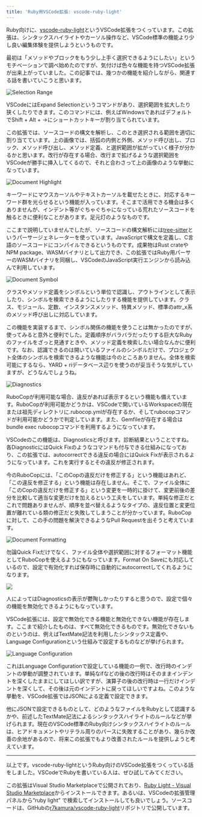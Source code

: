 ```yaml
---
title: 'Ruby用VSCode拡張: vscode-ruby-light'
---
```

Ruby向けに、[vscode-ruby-light](https://marketplace.visualstudio.com/items?itemName=r7kamura.vscode-ruby-light)というVSCode拡張をつくっています。この拡張は、シンタックスハイライトやカーソル操作など、VSCode標準の機能より少し良い編集体験を提供しようというものです。

最初は「メソッドやブロックをもう少し上手く選択できるようにしたい」というモチベーションで調べ始めたのですが、気付けば色々な機能を持つVSCode拡張が出来上がっていました。この記事では、幾つかの機能を紹介しながら、関連する話を書いていこうと思います。

![](https://lh3.googleusercontent.com/docs/ADP-6oERZxqgvhcufJUnKWXi4pWCDaGjVumrxwHZZtFBdi0KS17rSLFsrpZf-jjC3v3zxbjMGBImpfkGiGaYbVYAAf2-1E4PwQQWFvZ0GsalVzJ3DZplYM-Pfp81vzgbDHe7jElRpcxYXMckdcKzdyCRHljXjpPAaFdMXGh9I-vWQ1U786aEmY6sgfSdZqkA29gDTEvt8XIZpTPbK9ZYDiimvH3j-2VrTww-yQ-0G78PND-0kzl2aQgj9PkMNSf-ixRY0M6FuZIq7Bjl5YtVNOoHOSQzKHcv_LpznyBG9GKGpeGDSRq2fEYU6qjxHYhW5ejuEfiyjOsx8GTQjh9_Z29cPHWJs-9pau9DKr-ByAowXlnMVyMIFaAVaDZPp3NcD4Sq1OrqGTSsVk8caajIV3FWm_ilqOroGX8ai6mwfekTikPXj_N8C7FWQEtvQbAmuSuJl6xPpb3XjdsZS4mLKk3vf_Ngmb1ziIdq_XnuXIoJl6CPl8Fpgh3FVzPdJQJ815PNBDwHgg20_J4HGuk1nFHFyNMEbNMJyIEDFF44uOtvLtEbU-2E7uFS5tgcY0OLN4k3-WjBLkfKJG93yjq80flaPqsacSwIZjrz5E4l9mP2GVOihSdi-meK07HbHA7EsuLqbFWVUZ5T1-UdULlNAvryn7g2z0r5XrFwduB9LXEmiEBHnfnRbTTdjNTadMlJ6mde0RRS5kfqIQHu43CHKerVGB_p2DN_41FwipEQdOxHBjGByiKb5XHpBdvIKzZwjkAK7L1aPDouqfbpsYsKUxtsyEAkV99o0QtDbEAOANbP09OVmB3cIgqgyDEKpBgw91zUWF1NLkdzDsrcB0mz27loXbK0Zo0GVnti90vYc1Rr2PAovBOAh64coEl7yZK7Ojn7xMBrO-weCaBarq8LXo951HKIsRtJ_OG6tpRCSzDi1SHotJEhqDPjG7RKgPl5E1rZfZMlmRSz_-i9f_6mwEsQloqd0gf0PT9Ux25R4FZVenf17sDEFA5i7neY-Er9cd28kozNpRy9XlHrg5Wc9RdodczMHu1SRgO4WGAisJqlxDlXKSaEEMDL4m2LqCaBdUnVlI_X4JtdZ4DJMswJz8paEHsXHwnxlNAyJYttmpXa9KP3M1KqVNTCAuk5qgQHQLcF7eOphDPcH6DE0hWyM-p8CIx5vL0wlQHUOO-9V3IrHMyePc4oi095oinICUOgf3Et0ACVMiln6OEcG63jP0RiFPU3kUpjSZVgaS8w8aZ2DRJDuRvdIg "Selection Range")

VSCodeにはExpand Selectionというコマンドがあり、選択範囲を拡大したり狭くしたりできます。このコマンドには、例えばWindowsであればデフォルトでShift + Alt + →にショートカットキーが割り当てられています。

この拡張では、ソースコードの構文を解析し、このとき選択される範囲を適切に割り当てています。上の画像では、括弧の内側と外側、メソッド呼び出し、ブロック、メソッド呼び出し、メソッド定義、と選択範囲が拡がっていく様子が分かるかと思います。改行が存在する場合、改行まで拡げるような選択範囲をVSCodeが勝手に挿入してくるので、それと合わさって上の画像のような挙動になっています。

![](https://lh3.googleusercontent.com/docs/ADP-6oGxOZJ5PKfw_tdj8YPD5dLl5byX9gcLwxbZG1mB4orGjArLoMlnoO7sf80w0dzdzpE9vfEkiS_1W-SErMG6-BiJzO5G6GoteFgQBoHHC3ALzZhuZGLDaNTjjLf7vK90P9FJgZAL7Ii-j65HNf4_4BOGS1JmFCbs5IzFNED-QlDr8tFLUdneKkdSXLWyfAxeg0fh2qUco7SbVF3dc9bebxOrphRhCBN5LlFK7M5Dxa1kfF8Qs1zwLhe22KNX1jvfSgYue5zwKpqQw0oMR6IiYtq5TutEx-hXD5WY56ndpQTkZ3wJRwzXECPvr-Hkkmm9-NRUq0Ei3iKjUk38Fs2sWCCiA6V5qMM6FUhSQQo2DustfqZErbbHznvX7ZdrfXC9i50ASawvMveivmunN0gXbq7afJNjKHFREBh_6H1dv4F3qexjo003MY4J_8u1SF9ysLiK0OTxqV7T9hLRjEfSdXn38MqF9ZFcXdNNPKsCMIR0kh-Bp6etCQR3cIh8XB6OQ_pirKGHzAXLNgjukrZb6XAE0UDSj9lGUajTpbLKLsKueWJj0eFaTnCtskPVM6Vsgz0O4eg8oOuH-vnr0DVLTJ8fVAFencb_Q2Pr4MB3Mm3BYbQt_AMo1jqa5a8MFCr4Smf5NISnnI1vZeQGEvMT0KsYiRfcR7PjHijIUiYJLFX11JmLd1DmPEWu8XK5X-U0PNFToCar3CGeaBQfMMabnXiwVr6CIZXQOl4VB2mczRCJmAdYaXZAblUvh_HpI1xpiPWmoMd0hu647pgjvnGlp8cYiUJwlQ0gdowMRRIE51s84_Oe7W5aXGiaABchOpc8bjdb9MufzO7alzhB13t5VBpMSCXvjsBiV0k-WNRyvNuPcwBPIAFxRX0iIuIL2kvcyjDO-phcrHLCy3OY8jJuwIEIFLfLlPnnaGQp8mw37zP_D0nqIcr6PxD80NBAgzPxa8QfitTE1v5dYv1zncOyPJR11f5oZ61Q6qcpC7UG1wt0SF429jKbqlPzqpGaXXTGt3X07RILMpTNOEhVDhTbxDhp5gCikj9ycwjOZpHnJIBtImmvMD5-qFCUGax4kOhufm6N0MeqFRryTw2dd13PLbaAdRt1hRjclZRnAN1WRw2BB9Ntve-OTY8njGIB_KEkDrjCCM1kZtI4taZbEPINKPg6B09b9pAwYVhl6RRfFYYPTSdaheNFURnGnz3rmdUwfufibCdmijM-hIop5c3cvfMt-uWjlfs_zg6qR49ThgmF0z_P_w "Document Highlight")

キーワードにマウスカーソルやテキストカーソルを載せたときに、対応するキーワード群を光らせるという機能が入っています。そこまで活用できる機会は多くありませんが、インデント等がぐちゃぐちゃになっている荒れたソースコードを触るときに便利なことがあります。足元灯のようなものです。

ここまで説明していませんでしたが、ソースコードの構文解析には[tree-sitter](https://tree-sitter.github.io/tree-sitter/)というパーサージェネレーターを使っています。JavaScriptで構文を定義し、C言語のソースコードにコンパイルできるというものです。成果物はRust crateやNPM package、WASMバイナリとして出力でき、この拡張ではRuby用パーサーのWASMバイナリを同梱し、VSCodeのJavaScript実行エンジンから読み込んで利用しています。

![](https://lh3.googleusercontent.com/docs/ADP-6oF5_cq1GYB89TYDIODH-eSTyMEO_9LByxML5gTxgmV6_8-tqLqAG5hIQyYUv2D-sStMbfxkw6L0AGCeRNV8avo0cb-Vj_NnpdfvAHCDcf3F8cgMMeYAAbWgmGzoCnDvB6unXzXHQbsduG1OKWWWaBvqn1H0j3t5jdloD9d3kk-LROejKNxXJit5qWKXEH0P2BV6d270o2SAXj3kqvTIlGJNCCYo-16QcJD4oqmSa_qOLJRPyP6D96I3J7-xQHqZDXZsbGyY-uiM9m6ny0rqKhCkH4CI8W6L1E2qz6N36FcTicFIV7pvOAWslpPErwuZJB1gjSgPB8G8gKHmtnDj9ydJjRa6wdszfdeDF2BTcJQiNlQu8mlP6PjGIP-OmegnI5Gh-0PUzNd6XnZm-O__EXpTiWO3qehu7bHZx4zJMWuMbnHBGh7oVT3eYeRPJt68HJWTFSa0dpHuwxw_tfWTyhKpCFZGbQ9FsCegoPJPbAIV_0jo8umP3GYTtAtkUvqTCbFkF_K_mjBgKUic7l5Y_j8waHk21qV6RBMhy_aKWwGf8CkC1uZBjCXyLX8GmbCzvlVG5vr3tTRhCzyWhaOdCFQAkzJ3FzKg4ao85-k46jI27wH9-1nxTO8wv9V1fU2u4wVmuC2_FiYZqmYARshNHYZAz7YyDbPr_X8S-qjPo18V2R3JsxVykkzaYnRW1W93lbXQ40OFakokInFpegQbnEVrBOvAdJFKIWTlWliCybdy-KjDUD-I6c2dP2n8uXZf0f4fnBfrNdFT6VbuN0aZdMITEb0XwduaCrjL60p4dMHdXIxDpiJ8nREn7HYPfRHamAz2I_jfL2wA0PGbCC_95UfLb5Bh79pe1Zw09A4TEjqIfJzrA4l4Cp_IxOf9MpBCmynwyFIbtz19zXuEjnbHjtIlqkNEJj8jTixaGzodDnJTN8mYeiQt8bn55PuLaDbMvXMo-XYjg-Mn5Cn1xefi9wY0A-bTK-6JhVuL02BhUhk0GfcMQqVVCmG8aHhO2ASL-81_9YFlg6ydk_Pz2F9UD35QcyGw6J7rpvg7Bwg0gJL9QOsIGX2o_3GZSd8c-amn2iBA9_jzkT-MvniS0mYJpjsd3wiDwSfPCbjN_znfvf6C1KZYaHS8WauBTx616L1AaV9UaUmlkensv18ci_Dz5au8L2Qy3o8W0Cb2Hlua-xasoqiRKGif-FM2D-T75Z_FTgnU6M8rGUbzpgSxE9z8bBPb8vTAVZo887BKK831UXS8x0F7fQ "Document Symbol")

クラスやメソッド定義をシンボルという単位で認識し、アウトラインとして表示したり、シンボルを検索できるようにしたりする機能を提供しています。クラス、モジュール、定数、インスタンスメソッド、特異メソッド、標準のattr\_x系のメソッド呼び出しに対応しています。

この機能を実装するまで、シンボル関係の機能を使うことは無かったのですが、使ってみると意外と便利でした。定義順序がバラバラだったりする巨大なRubyのファイルをざっと見通すときや、メソッド定義を検索したい場合なんかに便利です。なお、認識できるのは開いているファイルのシンボルだけで、プロジェクト全体のシンボルを検索できるような機能は今のところありません。全体を検索可能にするなら、YARD + riデータベース辺りを使うのが妥当そうな気がしていますが、どうなんでしょうね。

![](https://lh3.googleusercontent.com/docs/ADP-6oEZQs_AdPo1A_X-x3cwQMC_AA2v1JUYSg7au-tDgbovRLF8vsmsLFmH4_VRaLD8jnkL0-ZNxuGcSkywI_mM-Z7TtA3A1xnGIYl6MfDWojkRqVnEWk9Drbb86jemF6NuIR8MXcbaOQw8aRzVlSS-OZAvBzy3sqP_EEUA4tv_GBqkBDUGobJo9M1hwUQeCONButSCfRj-DBaK86ijxNWRjj-TwmPLRgwCKpYGyVFF_mHvdSDkG5I5y4bFQg4OuBrMf0NRZqgheLNhojDOdxqr7hMafIF18J-LUzDcqfA5MPTrfA3rfqUCOzqPNxNqAnjJR7ys3VAdSMrKUtjOb6YvmuUFQk5TIWJ_gsHWitj9yqWAbdIJZ1CZXTR7tPBz9imG2R8ILKtLPCLJiVShDuOCmhbL4t0jQLuL7braP7raaFHZ64rUHXJRXVj9GSciv0v0cCa2kjqmPdLXtYDORg_CZjQa_OuLSrtBOSlRMl5dPXX6tsp9zB6MgRSllACfp2OHQCO57ZFwfMcgGE71P_BauklL9QFILaAjVD4ORrJfNDYkxqECA8AmJfosQxeKzRblcdBG94GP2lDBSFAAsa7LB5CmE9OARyKfR9_nrMBpNRrrFb3kv6oOH7f0pI2WkXNAFyzRE4HkFHxA9_axcC4S1CZ_xB420WTu6sB45xG_qU9vMxIDsOn_DtT23vDruf5qiEh2Q3s2IxnrPSUxL_vBnk2x-Wdr_o6Ueik0MhkoVAiGzSG0OOU6eEls_MWDRbKKcDnLwihjD2UVzTg2_EYkgxscz9dTieJJprnkvtElWiyhy8FkKlOQQb5ju76W5ZmcJ_SzZSYDKgvESmZGNcdqKQ3Cx3Kqxq9w296pkkmq1USuuXiern3jjRqt_v9hbwp-LjysuPk3k0vhMB_bGmCq18jyS6osvyfaF28_EAUkplQbtwqurSSM2K_lgV4N0Ygm2DJRrhIzX_xeuZyj-rdXp7HKsw_0PRqW10biwaUMeqWjL8J4Kr3CymU3b62lBW-zokxLwyNNzjNOAp3kxYWWtppzcTqvMgWSPjNDzqoOkvZfuHp90h8JSzEW7PZRynuvlngGZ-EZMdKeA1AJJLonc5eAHdrzTntufD2n4qdbryIOCPN2ntDrgjDxZvOve8UepMNNNLjb2wa2dsYCQOoWHXv0PU5o9PuJK2wNRM6MAuy3tnIyizbUCQyMcxXo1IzTQzUfgAgNJY66wMH_FE6wpjB19CE4oHVX5gzqpG0ok7fLHTbb8Q "Diagnostics")

RuboCopが利用可能な場合、違反があれば表示するという機能も備えています。RuboCopが利用可能かどうかは、VSCodeで開いているWorkspaceの現在または祖先ディレクトリに.rubocop.ymlが存在するか、そしてrubocopコマンドが利用可能かどうかで判定しています。また、Gemfileが存在する場合はbundle exec rubocopコマンドを利用するようになっています。

VSCodeのこの機能は、Diagnosticsと呼びます。診断結果ということですね。各DiagnosticにはQuick Fixのようなコマンドも付与できる仕組みになっており、この拡張では、autocorrectできる違反の場合にはQuick Fixが表示されるようになっています。これを実行するとその違反が修正されます。

今のRuboCopには、「このCopの違反だけを修正する」という機能はあれど、「この違反を修正する」という機能は存在しません。そこで、ファイル全体に「このCopの違反だけを修正する」という変更を一時的に掛けて、変更前後の差分を比較して適当な変更だけを加えるという工夫をしています。単純な修正だとこれで問題ありませんが、順序を並べ替えるようなタイプの、違反位置と変更位置が離れている類の修正だと失敗してしまうことが分かっています。RuboCopに対して、この手の問題を解決できるようなPull Requestを出そうと考えています。

![](https://lh3.googleusercontent.com/docs/ADP-6oGMWzu7xViFFp_DyWivWMbLtZzhvRr6KG4rfZjTvnMOdup3JHE4uyhuvTCKrxfHAhOfcGvbRpDUBgL4wX_g6YONi15aIEc1Kq0bs-gCv9_hj_6mVARhKJB3LegImdq0ClWfilfEN9TXOVjyb6p5cj6nlIucWNO5ij18R9MbA3eIcjpem8Q4oBnYbGfaPr-8CadPNxKQ6yOz9XJ9ll4EyI5G-HbTKAzaQnxp8BPD0yiRgmPNK5p9D2btDSwE96au7dl4E3jk_1ftLg45t7hUF8DUNtUV-afvwRk7ZbR6kAs5IQDe7G1-3IPcEIEpz-gwG897XgqP_5N4BMrW89zDs0TGp05mi93SnxRjK6uLqPfZDbifA4Q1Ae2y2NC0_DQ9plxQpFUANLZHWX0_xRHUvh_RXi5jTtoFsKhL7fXvbxtq1B2-vX9ZyNHIh5MEmDpL8zcbhKoLYJYESpGdP8kca3R92igvOM4DQ1oKPS6s7dy_f-m_a1XaK9u-HmnnbAI-2BLoLRTddoVJ0hOv4t8c4Q3_pFALp-AL2sc39mYY_CzVl51zE_6Os6sOBZ6b0im2-d3veMSLmQXjUk36euchc3VBGgHv-ilck46UueAauJnAQ_-K6b1d06iUZU0l5xMx0FEPKkcTTPB89Xc7p0w4xeqAJeAEyn28vMg1Fn1hfP6vOHCszUVlKLoOeAUw1jDrBKFMdAeEvtPPJE7_NC3kj6Gje98-R23nY0f5fSg3_uPn8PH2IBM5c0XUNt5hfHETDSvu64vLFPDZUcvXnaykbjIO05yMjqosY_uMEvb2BWLX8AWgLJ6JDTDBXCBfbkq8i3SqOvJywmMGD1HdYwjLr41flS094U--2AwriwEnWvQ5mvY13rgVjX4VQJ64ftNMZgyXqA-0GkRWIaTh608Rib6BzPA9yIPgwdKu-m2g618j4PupgHvXfQ81yq1l33fvjhCj7q4D9NN4M37n2B-WLpnJ1LcA84JWnn8iuoIYP4R83vR1qe2t1VuV1o492cnpr6XuqraCh1wmzoTtivTcOryb8lFkz5QdE5vyj0QVMpWRcODqo0NsegtTZYmO4zzNkpyasyPfWy-NGbgali-zejyd3sOGUwivVhhJENuyEknY9wNDX8XbwieiRc-ByvQgtDuMmU1idmX9ym7f6iOdZRecAT4o50ryGtz3SfOMaulbTVwvxgbhM1Bmi7UG2kNAa6g-PMNSLUJo70Z4zgP2v9aLkUeSiPVAgP4l8aMP428Vfpcmzw "Document Formatting")

勿論Quick Fixだけでなく、ファイル全体や選択範囲に対するフォーマット機能としてRuboCopを使えるようにもなっています。Format On Saveにも対応しているので、設定で有効化すれば保存時に自動的にautocorrectしてくれるようになります。

![](https://lh3.googleusercontent.com/docs/ADP-6oExPNYacj4WMwjhNr_UxMf2-hSjeXPcJBISne8H5Q-zJht8PMw0XYutkkDtpXYi-E-5cx1Ntbd5u9eOtO8CQ6FjYmPLtFnKMobbP_BCNbgtLYFn107UE9sYjGULvOpXj1WkeF3IRw0kXA2RprvQFdwOFjDngiTLp106sRVaLufhP43SyvNtGA3EqXmIpBoKyuq15BNdOAxdGnu_xTPQpaPcGsRPQUF5CAQ8gQorvO6CWgXm7FEj4xrqs3MJNO5rKMQ32Ke2-w_5WSpQeVyM99UYEcZJ2yKoa5yUP1RmstohNoHUd2alAGQhLaJCHJO5PXH1a1PoyHb3zTtzgHXlxNlsW6KqpW_khTO3O5orPgOCmyogJvjdnadwjfCPUGNCoMDE9SzmW1t_0VNXkDDFu3Pmf6C-10Yt6UcODJgORO9_qnVOFVi3Mz4hN924zTE_sa_LtTduUxt702d9Rjw7Hb4fXsP5dpmGxdA67B3WdSSTOCMm9VveOzBTZofio47Pk-vpwKD4Jr3NwpF-6NTMGyE7IsGEHOVpUm2lDUj3Ssiyoc-6Vf9rRp3wgmm7OdRmLkWSSU8iVPS2HLh9bGTbpAZQjKiWWoQ6sVT2Q_woRwri0QUWIp9S2jw4-M6sN_an68JsXtE9-NqwKCnqNtG66ynWC-EOXhzD_ucrFo2L1hdhiKK9tjIOkSgyFF6FWbtQxIISKmEccIE_z-ueNj4NYy_PdYiZ2ENukI8r7p8O8z4yhHYeJfJrg4Rcyu0uMsbuDekCk1aZM_F0RO7tfAx_K1Akv2bo-mtiIoHRfu5Q6Bo-BynZFpps0EWqhyCYe-ByS1zOj5oFAWVikEQfsyU97AE3dEG-xFHUXN93-GTPYdCCHAWuON29nxnCvSnA77u1cDQI2GxjM18ZWqr-s7rlq0SduWqWB0aEaVXNaf9Gv2q6OjZb4gViA5-6BuhZbg-OCqOdYOGTL29CEzcdt3D0R1rUarJzpCXOJX5WCQKox6h8o7eQXxctGcZwriovyXPcu13R2WZTHVs4H7TI9EHDAE8QtexcYMlisjJI_-GEKQnGTTEJUT_L4OqGt2WbnyHFVWYfyLBXr_PrMNMzAlfTTSRawTHOzGCmNpxiGcpr69mVkt5Is2UwfN4qpLwFfcpkHGqgBR00CJU0IckINmg_oWmRYr5_8BX_I5cxHkZWlZ6RP5a3llol85lYF6xFpWTv6ud6EyfewbDfTW3aQikjh_YUZK7E-O7uVobAxxPRykLSMRbzkg)

人によってはDiagnosticsの表示が鬱陶しかったりすると思うので、設定で個々の機能を無効化できるようにもなっています。

VSCode拡張には、設定で無効化できる機能と無効化できない機能が存在します。ここまで紹介したものは、すべて無効化できるものです。無効化できないものというのは、例えばTextMate記法を利用したシンタックス定義や、Language Configurationという仕組みで設定するものなどが挙げられます。

![](https://lh3.googleusercontent.com/docs/ADP-6oEoXdUSukBfM2aqP0QDaAcgyKdTMOJMDqQTxPr4O2Xe1ZDaOsJrZHmNVTXNr1WBWXuOL1ILMVilttTl-vWwXSXvGjClff3YGQSn9MFFGSJwjB7kM8Aa7JCWBFsOWlg3VhsKvkrjUveaOvV3Oh_0V3ebChBcW-m9ptuuvbZGQVsoETu9IMV8304Vee0h70PftRd6xGObkZt2dfNxswnt5RK5wfeXj4YPtJ_DWmbMFVCbwOctQnj0X156Roe0swvJMIfF-sBuABZltnkk19NY94v7UYUjAMkue5wkFihjleYEWkV7VD_GlV_rZAoWlhFHC_TIy2yJ8X3fd2bg81NX--zRHttaQzO2ewS0OuPYHd46djNVLRGXXZMTr6suASaMVEwtXHgxgkTT34vHxmibad3q2t459OaShKT2m28EzFFpQ3S2vvpT5iXgtj23xgUczPiY6W9SryIR4Uy5ZlWR7ZZ7Ay7C6N0lIa2YwQizo4L1J0-B1rJjco7xiJtoL_VBtuAn_bNRG3TE1OU8VCqVza1gmOHBfErXgtfbcxkzNraJ0eAGo1PizqDBnIjxadsJfjm5hXUB4XDQVKyU4wmzyodSmQPAyXZ5Q4uZcxBw04JWUOzqUUiIku6vZN1g27eUOHlw09_7niJ4csLV_EYX5xbRRBFZd6BM9L0kBptu922QVIGpa0hVHlT4IxMAthamTSYhSb5kzaOFVH84WouOcPt3Ox9JRhjLoNO5kXa3MS08R42oCpZ_Jnf60b9FwBvGvP0Pkwp3VnRixPhV4vEdbXMicPmv5R7xWRR1BQvJ9lpr3AigL888vk38nM9vT3uz8z2i1SxZCf10qLq6uGqUl3_CrB3K-s_wV8A25IXNl0kYngsGIU9R6tUFxe1KMTvnGK_qYWi52Ry8ktmuJ1Q6kbO8IVoN7xNvHEjgJTVtE-CrtQD_-g7M5v38gFR0BhfSqdr77xYjJSba3CA9sFSOboVvnW0yi0wAeA340fOWnXCll1l68N7LY-CE6ZhJW8iMv0XxBclkcFYdH5adC91TD6FpCURMPj2OHptrKxv7EQg_2Whs0QXdvritTyWlYyDeQ2UPGMz_o-pZdTF6glrxaNW9poTqrVO0DTcPH6rQbvoyhrh53OYFb_HkON1_TotgEhB99o7hdcJEz9KgbVzFe6AuWeuThAzCLS683W9PUBwniNfgxxHkmOSDT3CqkPJHP7dGApaI6MXeUNtDud4bmijBwa1yhdjud5LH1aoNb0qWgCitLg "Language Configuration")

これはLanguage Configurationで設定している機能の一例で、改行時のインデントの挙動が調整されています。単純なifなどの後の改行時はそのままインデントを深くしたままにしてほしい訳ですが、演算子の後の改行時は一行だけインデントを深くして、その後は元のインデントに戻ってほしいですよね。このような挙動を、VSCode拡張ではJSONによる定義で設定できます。

他にJSONで設定できるものとして、どのようなファイルをRubyとして認識するかや、前述したTextMate記法によるシンタックスハイライトのルールなどが挙げられます。現在のVSCode標準のRuby向けシンタックスハイライトのルールは、ヒアドキュメントやリテラル周りのパースに失敗することがあり、幾らか改善の余地があるので、将来この拡張でもより改善されたルールを提供しようと考えています。

* * *

以上です。vscode-ruby-lightというRuby向けのVSCode拡張をつくっている話をしました。VSCodeでRubyを書いている人は、ぜひ試してみてください。

この拡張はVisual Studio Marketplaceで公開されており、[Ruby Light - Visual Studio Marketplace](https://marketplace.visualstudio.com/items?itemName=r7kamura.vscode-ruby-light)からインストールできます。あるいは、VSCodeの拡張管理パネルから“ruby light” で検索してインストールしても良いでしょう。ソースコードは、GitHubの[r7kamura/vscode-ruby-light](https://github.com/r7kamura/vscode-ruby-light)リポジトリで公開しています。
